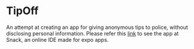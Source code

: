 # TipOff
An attempt at creating an app for giving anonymous tips to police, without disclosing personal information.
Please refer this [link](https://snack.expo.dev/@yashwanth-srivathsava/tipoff) to see the app at Snack, an online IDE made for expo apps.
